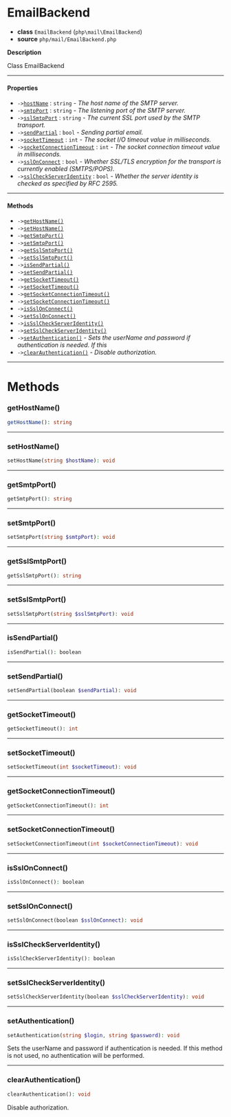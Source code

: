 # EmailBackend

- **class** `EmailBackend` (`php\mail\EmailBackend`)
- **source** `php/mail/EmailBackend.php`

**Description**

Class EmailBackend

---

#### Properties

- `->`[`hostName`](#prop-hostname) : `string` - _The host name of the SMTP server._
- `->`[`smtpPort`](#prop-smtpport) : `string` - _The listening port of the SMTP server._
- `->`[`sslSmtpPort`](#prop-sslsmtpport) : `string` - _The current SSL port used by the SMTP transport._
- `->`[`sendPartial`](#prop-sendpartial) : `bool` - _Sending partial email._
- `->`[`socketTimeout`](#prop-sockettimeout) : `int` - _The socket I/O timeout value in milliseconds._
- `->`[`socketConnectionTimeout`](#prop-socketconnectiontimeout) : `int` - _The socket connection timeout value in milliseconds._
- `->`[`sslOnConnect`](#prop-sslonconnect) : `bool` - _Whether SSL/TLS encryption for the transport is currently enabled (SMTPS/POPS)._
- `->`[`sslCheckServerIdentity`](#prop-sslcheckserveridentity) : `bool` - _Whether the server identity is checked as specified by RFC 2595._

---

#### Methods

- `->`[`getHostName()`](#method-gethostname)
- `->`[`setHostName()`](#method-sethostname)
- `->`[`getSmtpPort()`](#method-getsmtpport)
- `->`[`setSmtpPort()`](#method-setsmtpport)
- `->`[`getSslSmtpPort()`](#method-getsslsmtpport)
- `->`[`setSslSmtpPort()`](#method-setsslsmtpport)
- `->`[`isSendPartial()`](#method-issendpartial)
- `->`[`setSendPartial()`](#method-setsendpartial)
- `->`[`getSocketTimeout()`](#method-getsockettimeout)
- `->`[`setSocketTimeout()`](#method-setsockettimeout)
- `->`[`getSocketConnectionTimeout()`](#method-getsocketconnectiontimeout)
- `->`[`setSocketConnectionTimeout()`](#method-setsocketconnectiontimeout)
- `->`[`isSslOnConnect()`](#method-issslonconnect)
- `->`[`setSslOnConnect()`](#method-setsslonconnect)
- `->`[`isSslCheckServerIdentity()`](#method-issslcheckserveridentity)
- `->`[`setSslCheckServerIdentity()`](#method-setsslcheckserveridentity)
- `->`[`setAuthentication()`](#method-setauthentication) - _Sets the userName and password if authentication is needed. If this_
- `->`[`clearAuthentication()`](#method-clearauthentication) - _Disable authorization._

---
# Methods

<a name="method-gethostname"></a>

### getHostName()
```php
getHostName(): string
```

---

<a name="method-sethostname"></a>

### setHostName()
```php
setHostName(string $hostName): void
```

---

<a name="method-getsmtpport"></a>

### getSmtpPort()
```php
getSmtpPort(): string
```

---

<a name="method-setsmtpport"></a>

### setSmtpPort()
```php
setSmtpPort(string $smtpPort): void
```

---

<a name="method-getsslsmtpport"></a>

### getSslSmtpPort()
```php
getSslSmtpPort(): string
```

---

<a name="method-setsslsmtpport"></a>

### setSslSmtpPort()
```php
setSslSmtpPort(string $sslSmtpPort): void
```

---

<a name="method-issendpartial"></a>

### isSendPartial()
```php
isSendPartial(): boolean
```

---

<a name="method-setsendpartial"></a>

### setSendPartial()
```php
setSendPartial(boolean $sendPartial): void
```

---

<a name="method-getsockettimeout"></a>

### getSocketTimeout()
```php
getSocketTimeout(): int
```

---

<a name="method-setsockettimeout"></a>

### setSocketTimeout()
```php
setSocketTimeout(int $socketTimeout): void
```

---

<a name="method-getsocketconnectiontimeout"></a>

### getSocketConnectionTimeout()
```php
getSocketConnectionTimeout(): int
```

---

<a name="method-setsocketconnectiontimeout"></a>

### setSocketConnectionTimeout()
```php
setSocketConnectionTimeout(int $socketConnectionTimeout): void
```

---

<a name="method-issslonconnect"></a>

### isSslOnConnect()
```php
isSslOnConnect(): boolean
```

---

<a name="method-setsslonconnect"></a>

### setSslOnConnect()
```php
setSslOnConnect(boolean $sslOnConnect): void
```

---

<a name="method-issslcheckserveridentity"></a>

### isSslCheckServerIdentity()
```php
isSslCheckServerIdentity(): boolean
```

---

<a name="method-setsslcheckserveridentity"></a>

### setSslCheckServerIdentity()
```php
setSslCheckServerIdentity(boolean $sslCheckServerIdentity): void
```

---

<a name="method-setauthentication"></a>

### setAuthentication()
```php
setAuthentication(string $login, string $password): void
```
Sets the userName and password if authentication is needed. If this
method is not used, no authentication will be performed.

---

<a name="method-clearauthentication"></a>

### clearAuthentication()
```php
clearAuthentication(): void
```
Disable authorization.
